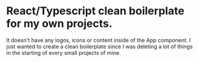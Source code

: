 # React/Typescript clean boilerplate for my own projects.

It doesn't have any logos, icons or content inside of the App component. I just wanted to create a clean boilerplate since I was deleting a lot of things in the starting of every small projects of mine.
